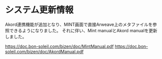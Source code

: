 # システム更新情報

Akord連携機能が追加となり、MINT画面で直接Arweave上のメタファイルを参照できるようになりました。
それに伴い、Mint manualとAkord manualを更新しました。

https://doc.bon-soleil.com/bizen/doc/MintManual.pdf
https://doc.bon-soleil.com/bizen/doc/AkordManual.pdf